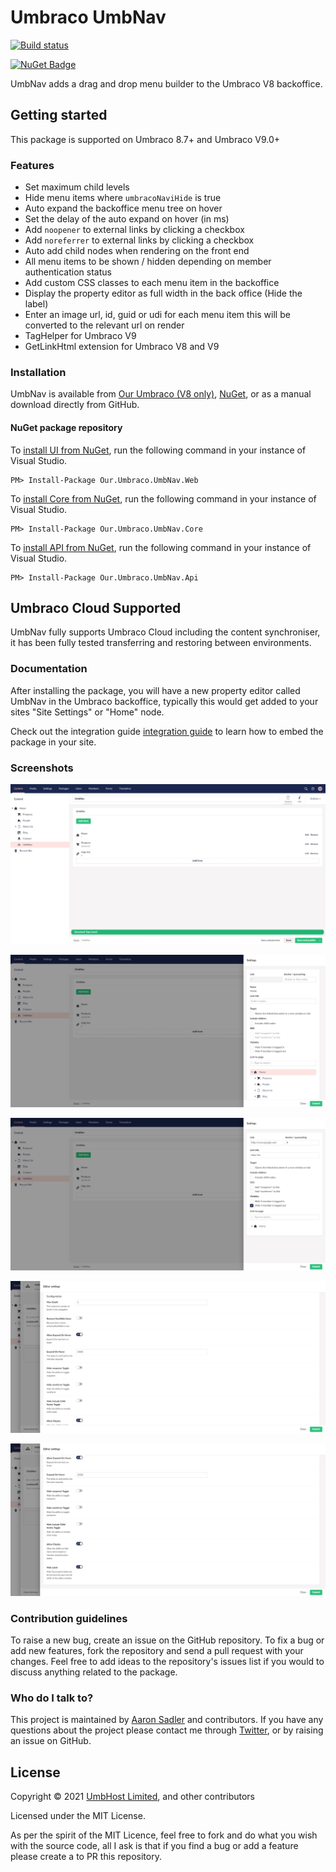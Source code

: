 # Umbraco UmbNav

[![Build status](https://dev.azure.com/TerrabitHost/UmbNav/_apis/build/status/UmbNavV8?branchName=develop)](https://dev.azure.com/TerrabitHost/UmbNav/_build/latest?definitionId=28)

[![NuGet Badge](https://buildstats.info/nuget/Our.Umbraco.UmbNav.Web?includePreReleases=true)](https://www.nuget.org/packages/Our.Umbraco.UmbNav.Web)


UmbNav adds a drag and drop menu builder to the Umbraco V8 backoffice.

## Getting started

This package is supported on Umbraco 8.7+ and Umbraco V9.0+

### Features

- Set maximum child levels
- Hide menu items where `umbracoNaviHide` is true
- Auto expand the backoffice menu tree on hover
- Set the delay of the auto expand on hover (in ms)
- Add `noopener` to external links by clicking a checkbox
- Add `noreferrer` to external links by clicking a checkbox
- Auto add child nodes when rendering on the front end
- All menu items to be shown / hidden depending on member authentication status
- Add custom CSS classes to each menu item in the backoffice
- Display the property editor as full width in the back office (Hide the label)
- Enter an image url, id, guid or udi for each menu item this will be converted to the relevant url on render
- TagHelper for Umbraco V9
- GetLinkHtml extension for Umbraco V8 and V9

### Installation

UmbNav is available from [Our Umbraco (V8 only)](https://our.umbraco.com/packages/backoffice-extensions/umbnav), [NuGet](https://www.nuget.org/packages/Our.Umbraco.UmbNav.Web), or as a manual download directly from GitHub.

#### NuGet package repository
To [install UI from NuGet](https://www.nuget.org/packages/Our.Umbraco.UmbNav.Web), run the following command in your instance of Visual Studio.

    PM> Install-Package Our.Umbraco.UmbNav.Web
	
To [install Core from NuGet](https://www.nuget.org/packages/Our.Umbraco.UmbNav.Core), run the following command in your instance of Visual Studio.

    PM> Install-Package Our.Umbraco.UmbNav.Core

To [install API from NuGet](https://www.nuget.org/packages/Our.Umbraco.UmbNav.Api), run the following command in your instance of Visual Studio.

    PM> Install-Package Our.Umbraco.UmbNav.Api

## Umbraco Cloud Supported

UmbNav fully supports Umbraco Cloud including the content synchroniser, it has been fully tested transferring and restoring between environments.

### Documentation

After installing the package, you will have a new property editor called UmbNav in the Umbraco backoffice, typically this would get added to your sites "Site Settings" or "Home" node.

Check out the integration guide [integration guide](docs/integration-guide.md) to learn how to embed the package in your site.

### Screenshots

![](https://raw.githubusercontent.com/AaronSadlerUK/Our.Umbraco.UmbNav/develop/Screenshots/UmbNav.1.jpeg)

![](https://raw.githubusercontent.com/AaronSadlerUK/Our.Umbraco.UmbNav/develop/Screenshots/UmbNav.2.jpeg)

![](https://raw.githubusercontent.com/AaronSadlerUK/Our.Umbraco.UmbNav/develop/Screenshots/UmbNav.3.jpeg)

![](https://raw.githubusercontent.com/AaronSadlerUK/Our.Umbraco.UmbNav/develop/Screenshots/UmbNav.4.jpeg)

![](https://raw.githubusercontent.com/AaronSadlerUK/Our.Umbraco.UmbNav/develop/Screenshots/UmbNav.5.jpeg)


### Contribution guidelines

To raise a new bug, create an issue on the GitHub repository. To fix a bug or add new features, fork the repository and send a pull request with your changes. Feel free to add ideas to the repository's issues list if you would to discuss anything related to the package.

### Who do I talk to?
This project is maintained by [Aaron Sadler](https://aaronsadler.uk) and contributors. If you have any questions about the project please contact me through [Twitter](https://twitter.com/AaronSadlerUK), or by raising an issue on GitHub.

## License

Copyright &copy; 2021 [UmbHost Limited](https://umbhost.net), and other contributors

Licensed under the MIT License.

As per the spirit of the MIT Licence, feel free to fork and do what you wish with the source code, all I ask is that if you find a bug or add a feature please create a to PR this repository.
